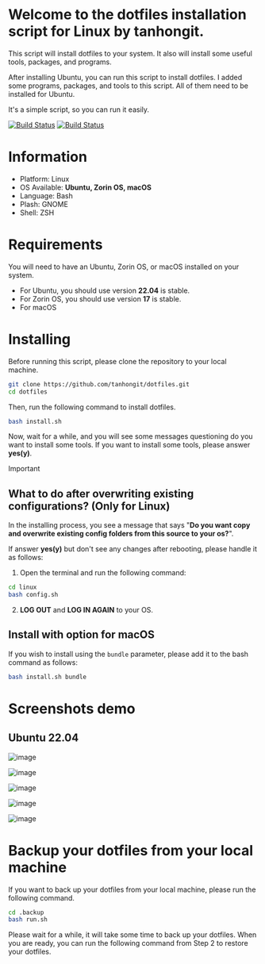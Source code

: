 # Welcome to the dotfiles installation script for Linux by tanhongit.

This script will install dotfiles to your system. It also will install some useful tools, packages, and programs.

After installing Ubuntu, you can run this script to install dotfiles. I added some programs, packages, and tools to this
script. All of them need to be installed for Ubuntu.

It's a simple script, so you can run it easily.

[![Build Status](https://github.com/tanhongit/dotfiles/actions/workflows/test_ubuntu.yml/badge.svg)](https://github.com/tanhongit/dotfiles/actions/workflows/test_ubuntu.yml)
[![Build Status](https://github.com/tanhongit/dotfiles/actions/workflows/test_macos.yml/badge.svg)](https://github.com/tanhongit/dotfiles/actions/workflows/test_macos.yml)

# Information

- Platform: Linux
- OS Available: **Ubuntu, Zorin OS, macOS**
- Language: Bash
- Plash: GNOME
- Shell: ZSH

# Requirements

You will need to have an Ubuntu, Zorin OS, or macOS installed on your system.

- For Ubuntu, you should use version **22.04** is stable.
- For Zorin OS, you should use version **17** is stable.
- For macOS

# Installing

Before running this script, please clone the repository to your local machine.

```bash
git clone https://github.com/tanhongit/dotfiles.git
cd dotfiles
```

Then, run the following command to install dotfiles.

```bash
bash install.sh
```

Now, wait for a while, and you will see some messages questioning do you want to install some tools. If you want to
install some tools, please answer **yes(y)**.

> [!IMPORTANT]
> ## What to do after overwriting existing configurations? (Only for Linux)
> In the installing process, you see a message that says "**Do you want copy and overwrite existing config folders from
this source to your os?**".
>
> If answer **yes(y)** but don't see any changes after rebooting, please handle it as follows:
> 
> 1. Open the terminal and run the following command:
>
> ```bash
> cd linux
> bash config.sh
> ```
>
> 2. **LOG OUT** and **LOG IN AGAIN** to your OS.

## Install with option for macOS

If you wish to install using the `bundle` parameter, please add it to the bash command as follows:

```bash
bash install.sh bundle
```
# Screenshots demo

## Ubuntu 22.04

![image](https://user-images.githubusercontent.com/35853002/235287944-1c092521-1c75-4fc6-a03b-8fb1a17efd8d.png)

![image](https://user-images.githubusercontent.com/35853002/235287809-452e05d0-60dc-4960-a56f-2babe883c026.png)

![image](https://user-images.githubusercontent.com/35853002/235287770-47cb0775-8889-4a37-b40b-2bc3ec0d66e5.png)

![image](https://user-images.githubusercontent.com/35853002/235287734-0f8d8c00-bd12-4ae7-acb8-b4f440bdf50f.png)

![image](https://user-images.githubusercontent.com/35853002/235287704-a6c5835b-c08d-4424-8e98-30bee2d5bbda.png)

# Backup your dotfiles from your local machine

If you want to back up your dotfiles from your local machine, please run the following command.

```bash
cd .backup
bash run.sh
```

Please wait for a while, it will take some time to back up your dotfiles. When you are ready, you can run the following
command from Step 2 to restore your dotfiles.
